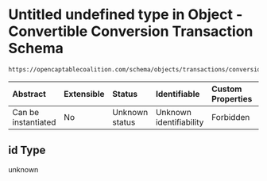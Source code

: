 # Untitled undefined type in Object - Convertible Conversion Transaction Schema

```txt
https://opencaptablecoalition.com/schema/objects/transactions/conversion/convertible_conversion#/properties/id
```



| Abstract            | Extensible | Status         | Identifiable            | Custom Properties | Additional Properties | Access Restrictions | Defined In                                                                                                                                  |
| :------------------ | :--------- | :------------- | :---------------------- | :---------------- | :-------------------- | :------------------ | :------------------------------------------------------------------------------------------------------------------------------------------ |
| Can be instantiated | No         | Unknown status | Unknown identifiability | Forbidden         | Allowed               | none                | [ConvertibleConversion.schema.json*](../../schema/objects/transactions/conversion/ConvertibleConversion.schema.json "open original schema") |

## id Type

unknown
